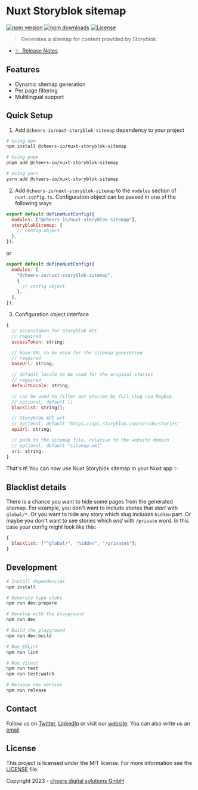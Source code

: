 # Nuxt Storyblok sitemap

[![npm version][npm-version-src]][npm-version-href]
[![npm downloads][npm-downloads-src]][npm-downloads-href]
[![License][license-src]][license-href]

> Generates a sitemap for content provided by Storyblok

- [✨ &nbsp;Release Notes](/CHANGELOG.md)

## Features

- Dynamic sitemap generation
- Per page filtering
- Multilingual support

## Quick Setup

1. Add `@cheers-io/nuxt-storyblok-sitemap` dependency to your project

```bash
# Using npm
npm install @cheers-io/nuxt-storyblok-sitemap

# Using pnpm
pnpm add @cheers-io/nuxt-storyblok-sitemap

# Using yarn
yarn add @cheers-io/nuxt-storyblok-sitemap
```

2. Add `@cheers-io/nuxt-storyblok-sitemap` to the `modules` section of `nuxt.config.ts`. Сonfiguration object can be passed in one of the following ways

```js
export default defineNuxtConfig({
  modules: ["@cheers-io/nuxt-storyblok-sitemap"],
  storyblokSitemap: {
    // config object
  },
});
```

or

```js
export default defineNuxtConfig({
  modules: [
    "@cheers-io/nuxt-storyblok-sitemap",
    {
      // config object
    },
  ],
});
```

3. Configuration object interface

```js
{
  // accessToken for Storyblok API
  // required
  accessToken: string;

  // base URL to be used for the sitemap generation
  // required
  baseUrl: string;

  // default locale to be used for the original stories
  // required
  defaultLocale: string;

  // can be used to filter out stories by full_slug via RegExp
  // optional, default []
  blacklist: string[];

  // Storyblok API url
  // optional, default "https://api.storyblok.com/v2/cdn/stories"
  apiUrl: string;

  // path to the sitemap file, relative to the website domain
  // optional, default "sitemap.xml"
  uri: string;
}
```

That's it! You can now use Nuxt Storyblok sitemap in your Nuxt app ✨

## Blacklist details

There is a chance you want to hide some pages from the generated sitemap. For example, you don't want to include stories that _start_ with `global/*`. Or you want to hide any story which slug _includes_ `hidden` part. Or maybe you don't want to see stories which _end_ with `/private` word.
In this case your config might look like this:

```js
{
  blacklist: ["^global/", "hidden", "/private$"];
}
```

## Development

```bash
# Install dependencies
npm install

# Generate type stubs
npm run dev:prepare

# Develop with the playground
npm run dev

# Build the playground
npm run dev:build

# Run ESLint
npm run lint

# Run Vitest
npm run test
npm run test:watch

# Release new version
npm run release
```

## Contact

Follow us on [Twitter](https://twitter.com/cheers_io), [LinkedIn](https://www.linkedin.com/company/cheers-io/) or visit our [website](https://www.cheers.io/). You can also write us an [email](mailto:hello@cheers.io).

## License

This project is licensed under the MIT license. For more information see the [LICENSE](LICENSE.md) file.

Copyright 2023 - [cheers digital solutions GmbH](https://www.cheers.io/)

<!-- Badges -->

[npm-version-src]: https://img.shields.io/npm/v/@cheers-io/nuxt-storyblok-sitemap/latest.svg?style=flat&colorA=18181B&colorB=28CF8D
[npm-version-href]: https://npmjs.com/package/@cheers-io/nuxt-storyblok-sitemap
[npm-downloads-src]: https://img.shields.io/npm/dm/@cheers-io/nuxt-storyblok-sitemap.svg?style=flat&colorA=18181B&colorB=28CF8D
[npm-downloads-href]: https://npmjs.com/package/@cheers-io/nuxt-storyblok-sitemap
[license-src]: https://img.shields.io/npm/l/@cheers-io/nuxt-storyblok-sitemap.svg?style=flat&colorA=18181B&colorB=28CF8D
[license-href]: https://npmjs.com/package/@cheers-io/nuxt-storyblok-sitemap
